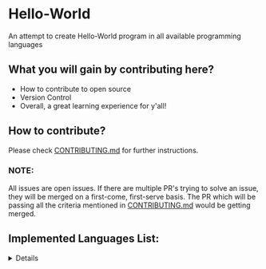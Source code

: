# Hello-World
An attempt to create Hello-World program in all available programming languages

## What you will gain by contributing here?

- How to contribute to open source
- Version Control
- Overall, a great learning experience for y'all!

## How to contribute?

Please check [CONTRIBUTING.md](./CONTRIBUTING.md) for further instructions.

### NOTE:

All issues are open issues. If there are multiple PR's trying to solve an issue, they will be merged on a first-come, first-serve basis. The PR which will be passing all the criteria mentioned in [CONTRIBUTING.md](./CONTRIBUTING.md) would be getting merged.

## Implemented Languages List:
<details>
- Bash
-	C
- C++
- C#
-	Python
-	Kotlin
-	PHP
-	Go
- Julia
- Assembly
-	Java
- Typescript
-	JavaScript
-   Perl
</details>
